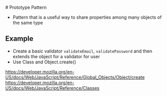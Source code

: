 # Prototype Pattern

- Pattern that is a useful way to share properties among many objects of the same type

## Example

- Create a basic validator `validateEmail`, `validatePassword` and then extends the object for a validator for user
- Use Class and Object.create()

https://developer.mozilla.org/en-US/docs/Web/JavaScript/Reference/Global_Objects/Object/create
https://developer.mozilla.org/en-US/docs/Web/JavaScript/Reference/Classes